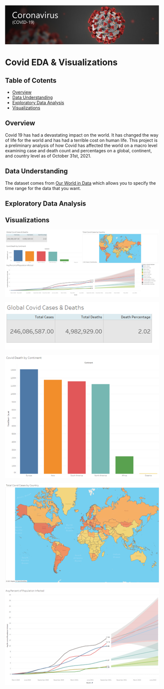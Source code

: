 ![cover image](./Images/covid_cover_image.png)


# Covid EDA & Visualizations

## Table of Cotents

* [Overview](#overview)
* [Data Understanding](#data-understanding)
* [Exploratory Data Analysis](#data-preparation)
* [Visualizations](#model-training-and-testing)

## Overview


Covid 19 has had a devastating impact on the world. It has changed the way of life for the world and has had a terrible cost on human life. This project is a preliminary analysis of how Covid has affected the world on a macro level examining case and death count and percentages on a global, continent, and country level as of October 31st, 2021.


## Data Understanding

The dataset comes from [Our World in Data](https://ourworldindata.org/covid-deaths) which allows you to specify the time range for the data that you want.


## Exploratory Data Analysis



## Visualizations

![visualization dashboard](./Images/covid_dashboard_visualizations.png)

![viz_01](./Images/viz_01.PNG)

![viz_02](./Images/viz_02.PNG)

![viz_03](./Images/viz_03.PNG)

![viz_04](./Images/viz_04_01.PNG)







